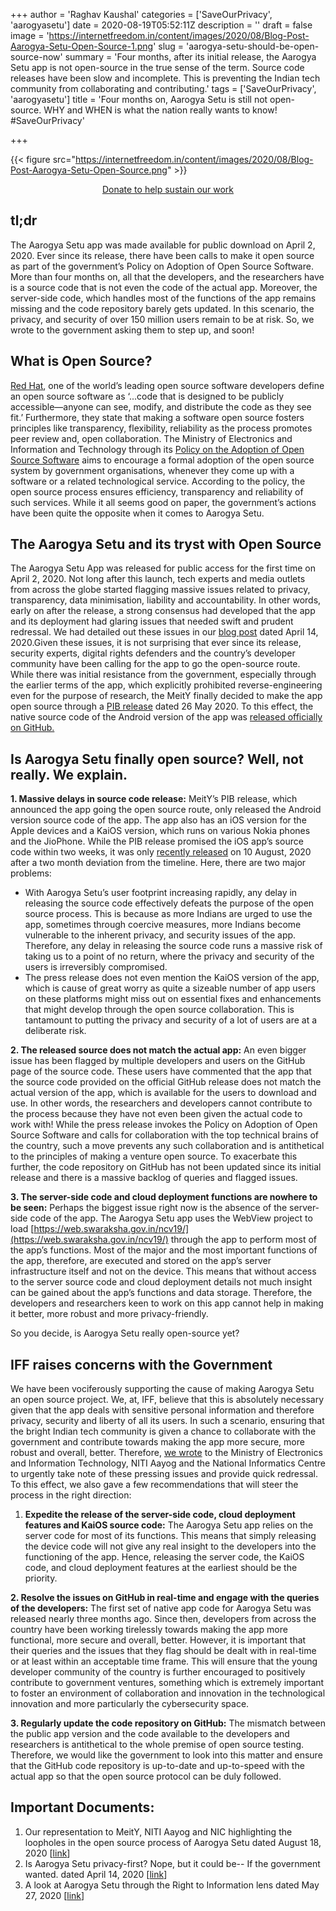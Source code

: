 +++
author = 'Raghav Kaushal'
categories = ['SaveOurPrivacy', 'aarogyasetu']
date = 2020-08-19T05:52:11Z
description = ''
draft = false
image = 'https://internetfreedom.in/content/images/2020/08/Blog-Post-Aarogya-Setu-Open-Source-1.png'
slug = 'aarogya-setu-should-be-open-source-now'
summary = 'Four months, after its initial release, the Aarogya Setu app is not open-source in the true sense of the term. Source code releases have been slow and incomplete. This is preventing the Indian tech community from collaborating and contributing.'
tags = ['SaveOurPrivacy', 'aarogyasetu']
title = 'Four months on, Aarogya Setu is still not open-source. WHY and WHEN is what the nation really wants to know! #SaveOurPrivacy'

+++


{{< figure src="https://internetfreedom.in/content/images/2020/08/Blog-Post-Aarogya-Setu-Open-Source.png" >}}

<div style="text-align:center;">
    <a href="https://internetfreedom.in/donate/" class="button">Donate to help sustain our work</a>
</div>

## tl;dr

The Aarogya Setu app was made available for public download on April 2, 2020. Ever since its release, there have been calls to make it open source as part of the government’s Policy on Adoption of Open Source Software. More than four months on, all that the developers, and the researchers have is a source code that is not even the code of the actual app. Moreover, the server-side code, which handles most of the functions of the app remains missing and the code repository barely gets updated. In this scenario, the privacy, and security of over 150 million users remain to be at risk. So, we wrote to the government asking them to step up, and soon!

## What is Open Source?

[Red Hat](https://www.redhat.com/en/topics/open-source/what-is-open-source), one of the world’s leading open source software developers define an open source software as ‘...code that is designed to be publicly accessible—anyone can see, modify, and distribute the code as they see fit.’ Furthermore, they state that making a software open source fosters principles like transparency, flexibility, reliability as the process promotes peer review and, open collaboration. The Ministry of Electronics and Information and Technology through its [Policy on the Adoption of Open Source Software](https://www.meity.gov.in/writereaddata/files/policy_on_adoption_of_oss.pdf) aims to encourage a formal adoption of the open source system by government organisations, whenever they come up with a software or a related technological service. According to the policy, the open source process ensures efficiency, transparency and reliability of such services. While it all seems good on paper, the government’s actions have been quite the opposite when it comes to Aarogya Setu.

## The Aarogya Setu and its tryst with Open Source

The Aarogya Setu App was released for public access for the first time on April 2, 2020. Not long after this launch, tech experts and media outlets from across the globe started flagging massive issues related to privacy, transparency, data minimisation, liability and accountability. In other words, early on after the release, a strong consensus had developed that the app and its deployment had glaring issues that needed swift and prudent redressal. We had detailed out these issues in our [blog post](https://internetfreedom.in/is-aarogya-setu-privacy-first-nope-but-it-could-be-if-the-government-wanted/) dated April 14, 2020.Given these issues, it is not surprising that ever since its release, security experts, digital rights defenders and the country’s developer community have been calling for the app to go the open-source route. While there was initial resistance from the government, especially through the earlier terms of the app, which explicitly prohibited reverse-engineering even for the purpose of research, the MeitY finally decided to make the app open source through a [PIB release](https://pib.gov.in/PressReleasePage.aspx?PRID=1626979) dated 26 May 2020. To this effect, the native source code of the Android version of the app was [released officially on GitHub.](https://github.com/nic-delhi/AarogyaSetu_Android)

## Is Aarogya Setu finally open source? Well, not really. We explain.

**1. Massive delays in source code release:** MeitY’s PIB release, which announced the app going the open source route, only released the Android version source code of the app. The app also has an iOS version for the Apple devices and a KaiOS version, which runs on various Nokia phones and the JioPhone. While the PIB release promised the iOS app’s source code within two weeks, it was only [recently released](https://www.livemint.com/technology/tech-news/india-open-sources-code-for-aarogya-setu-ios-app-11597321681940.html) on 10 August, 2020 after a two month deviation from the timeline. Here, there are two major problems: 

* With Aarogya Setu’s user footprint increasing rapidly, any delay in releasing the source code effectively defeats the purpose of the open source process. This is because as more Indians are urged to use the app, sometimes through coercive measures, more Indians become vulnerable to the inherent privacy, and security issues of the app. Therefore, any delay in releasing the source code runs a massive risk of taking us to a point of no return, where the privacy and security of the users is irreversibly compromised.
* The press release does not even mention the KaiOS version of the app, which is cause of great worry as quite a sizeable number of app users on these platforms might miss out on essential fixes and enhancements that might develop through the open source collaboration. This is tantamount to putting the privacy and security of a lot of users are at a deliberate risk.

**2. The released source does not match the actual app:** An even bigger issue has been flagged by multiple developers and users on the GitHub page of the source code. These users have commented that the app that the source code provided on the official GitHub release does not match the actual version of the app, which is available for the users to download and use. In other words, the researchers and developers cannot contribute to the process because they have not even been given the actual code to work with! While the press release invokes the Policy on Adoption of Open Source Software and calls for collaboration with the top technical brains of the country, such a move prevents any such collaboration and is antithetical to the principles of making a venture open source. To exacerbate this further, the code repository on GitHub has not been updated since its initial release and there is a massive backlog of queries and flagged issues.

**3. The server-side code and cloud deployment functions are nowhere to be seen:** Perhaps the biggest issue right now is the absence of the server-side code of the app. The Aarogya Setu app uses the WebView project to load [https://web.swaraksha.gov.in/ncv19/](https://web.swaraksha.gov.in/ncv19/) through the app to perform most of the app’s functions. Most of the major and the most important functions of the app, therefore, are executed and stored on the app’s server infrastructure itself and not on the device. This means that without access to the server source code and cloud deployment details not much insight can be gained about the app’s functions and data storage. Therefore, the developers and researchers keen to work on this app cannot help in making it better, more robust and more privacy-friendly.

So you decide, is Aarogya Setu really open-source yet?

## IFF raises concerns with the Government

We have been vociferously supporting the cause of making Aarogya Setu an open source project. We, at, IFF, believe that this is absolutely necessary given that the app deals with sensitive personal information and therefore privacy, security and liberty of all its users. In such a scenario, ensuring that the bright Indian tech community is given a chance to collaborate with the government and contribute towards making the app more secure, more robust and overall, better. Therefore, [we wrote](https://drive.google.com/file/d/1-YjR200HNz_GNaVj82ltNJ6lxOL8ej_b/view?ts=5f3bdd9b) to the Ministry of Electronics and Information Technology, NITI Aayog and the National Informatics Centre to urgently take note of these pressing issues and provide quick redressal. To this effect, we also gave a few recommendations that will steer the process in the right direction:

1. **Expedite the release of the server-side code, cloud deployment features and KaiOS source code:** The Aarogya Setu app relies on the server code for most of its functions. This means that simply releasing the device code will not give any real insight to the developers into the functioning of the app. Hence, releasing the server code, the KaiOS code, and cloud deployment features at the earliest should be the priority.

**2. Resolve the issues on GitHub in real-time and engage with the queries of the developers:** The first set of native app code for Aarogya Setu was released nearly three months ago. Since then, developers from across the country have been working tirelessly towards making the app more functional, more secure and overall, better. However, it is important that their queries and the issues that they flag should be dealt with in real-time or at least within an acceptable time frame. This will ensure that the young developer community of the country is further encouraged to positively contribute to government ventures, something which is extremely important to foster an environment of collaboration and innovation in the technological innovation and more particularly the cybersecurity space.

**3. Regularly update the code repository on GitHub:** The mismatch between the public app version and the code available to the developers and researchers is antithetical to the whole premise of open source testing. Therefore, we would like the government to look into this matter and ensure that the GitHub code repository is up-to-date and up-to-speed with the actual app so that the open source protocol can be duly followed.

## Important Documents:

1. Our representation to MeitY, NITI Aayog and NIC highlighting the loopholes in the open source process of Aarogya Setu dated August 18, 2020 [[link](https://drive.google.com/file/d/1-YjR200HNz_GNaVj82ltNJ6lxOL8ej_b/view?ts=5f3bdd9b)]
2. Is Aarogya Setu privacy-first? Nope, but it could be-- If the government wanted. dated April 14, 2020 [[link](https://internetfreedom.in/is-aarogya-setu-privacy-first-nope-but-it-could-be-if-the-government-wanted/)]
3. A look at Aarogya Setu through the Right to Information lens dated May 27, 2020 [[link](https://internetfreedom.in/aarogya-setu-through-the-right-to-information-lens/)]


